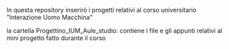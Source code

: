 In questa repository inserirò i progetti relativi al corso universitario "Interazione Uomo Macchina"

la cartella Progettino_IUM_Aule_studio:
	contiene i file e gli appunti relativi al mini progetto fatto durante il corso
